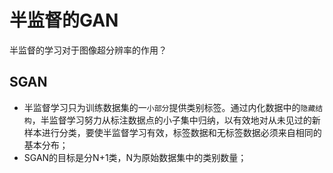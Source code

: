 # 半监督的GAN

半监督的学习对于图像超分辨率的作用？

## SGAN

- 半监督学习只为训练数据集的一`小部分`提供类别标签。通过内化数据中的`隐藏结构`，半监督学习努力从标注数据点的小子集中归纳，以有效地对从未见过的新样本进行分类，要使半监督学习有效，标签数据和无标签数据必须来自相同的基本分布；
- SGAN的目标是分N+1类，N为原始数据集中的类别数量；